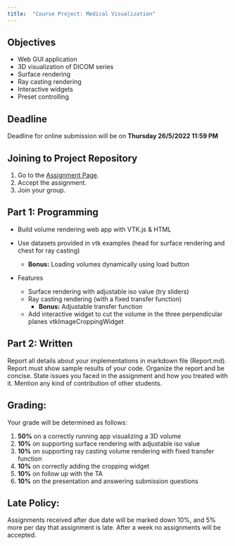 ```yaml
---
title:  "Course Project: Medical Visualization"
---
```


## Objectives

* Web GUI application
* 3D visualization of DICOM series
* Surface rendering
* Ray casting rendering
* Interactive widgets
* Preset controlling


## Deadline

Deadline for online submission will be on **Thursday 26/5/2022 11:59 PM**

## Joining to Project Repository

1. Go to the [Assignment Page]().
2. Accept the assignment.
3. Join your group.

## Part 1: Programming

* Build volume rendering web app with VTK.js & HTML
* Use datasets provided in vtk examples (head for surface rendering and chest for
ray casting)
    * **Bonus:** Loading volumes dynamically using load button

* Features
   
    * Surface rendering with adjustable iso value (try sliders)
    * Ray casting rendering (with a fixed transfer function)
        * **Bonus:** Adjustable transfer function
    * Add interactive widget to cut the volume in the three perpendicular planes
vtkImageCroppingWidget


## Part 2: Written

Report all details about your implementations in markdown file (Report.md). Report must show sample results of your code. Organize the report and be concise. State issues you faced in the assignment and how you treated with it. Mention any kind of contribution of other students.

## Grading:
Your grade will be determined as
follows:

1. **50%** on a correctly running app visualizing a 3D volume 
2. **10%** on supporting surface rendering with adjustable iso value
3. **10%** on supporting ray casting volume rendering with fixed transfer function
3. **10%** on correctly adding the cropping widget 
5. **10%** on follow up with the TA 
6. **10%** on the presentation and answering submission questions


## Late Policy:
Assignments received after due date will be marked down 10%, and 5% more per day that
assignment is late. After a week no assignments will be accepted.

